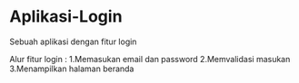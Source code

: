 # Aplikasi-Login
Sebuah aplikasi dengan fitur login

Alur fitur login :
1.Memasukan email dan password
2.Memvalidasi masukan
3.Menampilkan halaman beranda
